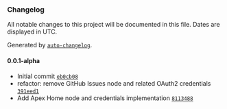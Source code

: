 ### Changelog

All notable changes to this project will be documented in this file. Dates are displayed in UTC.

Generated by [`auto-changelog`](https://github.com/CookPete/auto-changelog).

#### 0.0.1-alpha

- Initial commit [`eb0cb08`](https://github.com/Sanjeet990/n8n-nodes-apexhome/commit/eb0cb086386b9335a92a17ed4546ac49229bf333)
- refactor: remove GitHub Issues node and related OAuth2 credentials [`391eed1`](https://github.com/Sanjeet990/n8n-nodes-apexhome/commit/391eed130ca58a6a964d24d47285f2008d4e5524)
- Add Apex Home node and credentials implementation [`8113488`](https://github.com/Sanjeet990/n8n-nodes-apexhome/commit/8113488f10ffc409d438b1672a3a3e0145370136)
